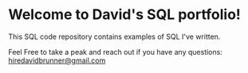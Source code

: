 # Welcome to David's SQL portfolio!
This SQL code repository contains examples of SQL I've written. 

Feel Free to take a peak and reach out if you have any questions: hiredavidbrunner@gmail.com
  

